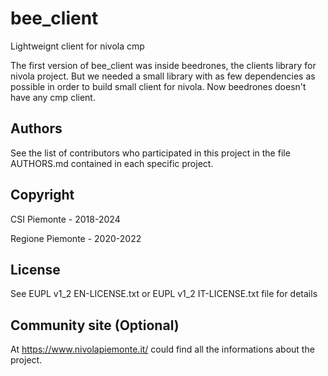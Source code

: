 # bee_client

Lightweignt client for nivola cmp

The first version of bee_client was inside beedrones, the clients library for nivola project.
But we needed a small library with as few dependencies as possible in order to build small client for nivola.
Now beedrones doesn't have any cmp client.

## Authors
See the list of contributors who participated in this project in the file AUTHORS.md contained in each specific project.

## Copyright
CSI Piemonte - 2018-2024

Regione Piemonte - 2020-2022

## License
See EUPL v1_2 EN-LICENSE.txt or EUPL v1_2 IT-LICENSE.txt file for details

## Community site (Optional)
At https://www.nivolapiemonte.it/ could find all the informations about the project.

